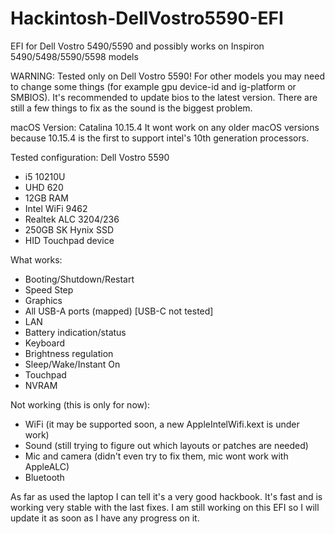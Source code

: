 # Hackintosh-DellVostro5590-EFI
EFI for Dell Vostro 5490/5590 and possibly works on Inspiron 5490/5498/5590/5598 models

WARNING: Tested only on Dell Vostro 5590! For other models you may need to change some things (for example gpu device-id and ig-platform or SMBIOS). It's recommended to update bios to the latest version. There are still a few things to fix as the sound is the biggest problem.

macOS Version: Catalina 10.15.4
It wont work on any older macOS versions because 10.15.4 is the first to support intel's 10th generation processors.

Tested configuration:
Dell Vostro 5590
- i5 10210U
- UHD 620
- 12GB RAM
- Intel WiFi 9462
- Realtek ALC 3204/236
- 250GB SK Hynix SSD
- HID Touchpad device

What works:
- Booting/Shutdown/Restart
- Speed Step
- Graphics
- All USB-A ports (mapped) [USB-C not tested]
- LAN
- Battery indication/status
- Keyboard
- Brightness regulation
- Sleep/Wake/Instant On
- Touchpad
- NVRAM

Not working (this is only for now):
- WiFi (it may be supported soon, a new AppleIntelWifi.kext is under work)
- Sound (still trying to figure out which layouts or patches are needed)
- Mic and camera (didn't even try to fix them, mic wont work with AppleALC)
- Bluetooth

As far as used the laptop I can tell it's a very good hackbook. It's fast and is working very stable with the last fixes.
I am still working on this EFI so I will update it as soon as I have any progress on it.
